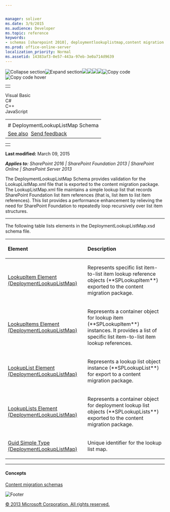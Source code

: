 ```yaml
---


manager: soliver
ms.date: 3/9/2015
ms.audience: Developer
ms.topic: reference
keywords:
- schemas [sharepoint 2010], deploymentlookuplistmap,content migration [SharePoint 2010],content migration schema
ms.prod: office-online-server
localization_priority: Normal
ms.assetid: 14383af3-0e57-443a-97eb-3e0a714d9639
---
```


![Collapse
section](../icons/collapse_all.gif "Collapse section")![Expand
section](../icons/expand_all.gif "Expand section")![](../icons/collapse_all.gif)![](../icons/expand_all.gif)![](../icons/dropdown.gif)![](../icons/dropdownHover.gif)![Copy
code](../icons/copycode.gif "Copy code")![Copy code
hover](../icons/copycodeHighlight.gif "Copy code hover")
<table>
<tbody>
<tr class="odd">
<td align="left"></td>
</tr>
</tbody>
</table>

Visual Basic  
C\#  
C++  
JavaScript  

<table>
<tbody>
<tr class="odd">
<td align="left"><span id="runningHeaderText"></span></td>
</tr>
<tr class="even">
<td align="left"># DeploymentLookupListMap Schema</td>
</tr>
<tr class="odd">
<td align="left"><a href="#seeAlsoToggle">See also</a>  <span id="headfeedbackarea" class="feedbackhead"><a href="javascript:SubmitFeedback(&#39;docthis@Microsoft.com&#39;,&#39;&#39;,&#39;&#39;,&#39;&#39;,&#39;1.0.18082.1225&#39;,&#39;%0\dThank%20you%20for%20your%20feedback.%20The%20developer%20writing%20teams%20use%20your%20feedback%20to%20improve%20documentation.%20While%20we%20are%20reviewing%20your%20feedback,%20we%20may%20send%20you%20e-mail%20to%20ask%20for%20clarification%20or%20feedback%20on%20a%20solution.%20We%20do%20not%20use%20your%20e-mail%20address%20for%20any%20other%20purpose%20and%20we%20delete%20it%20after%20we%20finish%20our%20review.%0\AFor%20further%20information%20about%20the%20privacy%20policies%20of%20Microsoft,%20please%20see%20http://privacy.microsoft.com/en-us/default.aspx.%0\A%0\d&#39;,&#39;Customer%20feedback&#39;);">Send feedback</a></span></td>
</tr>
</tbody>
</table>

<table>
<colgroup>
<col width="100%" />
</colgroup>
<tbody>
<tr class="odd">
<td align="left"></td>
</tr>
</tbody>
</table>

**Last modified:** March 09, 2015

***Applies to:** SharePoint 2016 | SharePoint Foundation 2013 |
SharePoint Online | SharePoint Server 2013*

The DeploymentLookupListMap Schema provides validation for the
LookupListMap.xml file that is exported to the content migration
package. The LookupListMap.xml file maintains a simple lookup list that
records SharePoint Foundation list item references (that is, list item
to list item references). This list provides a performance enhancement
by relieving the need for SharePoint Foundation to repeatedly loop
recursively over list item structures.


--------------------------------------------------------------------------------------------------------------------------------------------------------------------------------------------------------------------------------------

The following table lists elements in the DeploymentLookupListMap.xsd
schema file.

<table>
<colgroup>
<col width="50%" />
<col width="50%" />
</colgroup>
<thead>
<tr class="header">
<th align="left"><p>Element</p></th>
<th align="left"><p>Description</p></th>
</tr>
</thead>
<tbody>
<tr class="odd">
<td align="left"><p><span sdata="link"><a href="lookupitem-element-deploymentlookuplistmap.htm">LookupItem Element (DeploymentLookupListMap)</a></span></p></td>
<td align="left"><p>Represents specific list item-to-list item lookup reference objects (**SPLookupItem**) exported to the content migration package.</p></td>
</tr>
<tr class="even">
<td align="left"><p><span sdata="link"><a href="lookupitems-element-deploymentlookuplistmap.htm">LookupItems Element (DeploymentLookupListMap)</a></span></p></td>
<td align="left"><p>Represents a container object for lookup item (**SPLookupItem**) instances. It provides a list of specific list item-to-list item lookup references.</p></td>
</tr>
<tr class="odd">
<td align="left"><p><span sdata="link"><a href="lookuplist-element-deploymentlookuplistmap.htm">LookupList Element (DeploymentLookupListMap)</a></span></p></td>
<td align="left"><p>Represents a lookup list object instance (**SPLookupList**) for export to a content migration package.</p></td>
</tr>
<tr class="even">
<td align="left"><p><span sdata="link"><a href="lookuplists-element-deploymentlookuplistmap.htm">LookupLists Element (DeploymentLookupListMap)</a></span></p></td>
<td align="left"><p>Represents a container object for deployment lookup list objects (**SPLookupLists**) exported to the content migration package.</p></td>
</tr>
<tr class="odd">
<td align="left"><p><span sdata="link"><a href="guid-simple-type-deploymentlookuplistmap.htm">Guid Simple Type (DeploymentLookupListMap)</a></span></p></td>
<td align="left"><p>Unique identifier for the lookup list map.</p></td>
</tr>
</tbody>
</table>


-------------------------------------------------------------------------------------------------------------------------------------------------------------------------------------------

#### Concepts

<span sdata="link">[Content migration
schemas](content-migration-schemas.htm)</span>

![Footer](../icons/footer.gif "Footer")

[© 2013 Microsoft Corporation. All rights
reserved.](office-2013-documentation-copyright-notice.htm)




